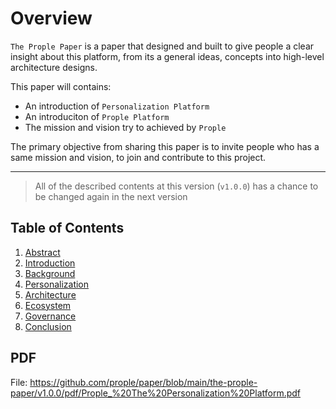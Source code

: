 # Overview

`The Prople Paper` is a paper that designed and built to give people a clear insight about this platform, from its a general ideas, concepts into high-level architecture designs. 

This paper will contains:

- An introduction of `Personalization Platform`
- An introduciton of `Prople Platform`
- The mission and vision try to achieved by `Prople`

The primary objective from sharing this paper is to invite people who has a same mission and vision, to join and contribute to this project.

---

> All of the described contents at this version (`v1.0.0`) has a chance to be changed again in the next version 

## Table of Contents

1. [Abstract](https://github.com/prople/paper/blob/main/the-prople-paper/v1.0.0/abstract.md)
2. [Introduction](https://github.com/prople/paper/blob/main/the-prople-paper/v1.0.0/introduction.md)
3. [Background](https://github.com/prople/paper/blob/main/the-prople-paper/v1.0.0/background.md)
4. [Personalization](https://github.com/prople/paper/blob/main/the-prople-paper/v1.0.0/personalization.md)
5. [Architecture](https://github.com/prople/paper/blob/main/the-prople-paper/v1.0.0/architecture.md)
6. [Ecosystem](https://github.com/prople/paper/blob/main/the-prople-paper/v1.0.0/ecosystem.md)
7. [Governance](https://github.com/prople/paper/blob/main/the-prople-paper/v1.0.0/governance.md)
8. [Conclusion](https://github.com/prople/paper/blob/main/the-prople-paper/v1.0.0/conclusion.md)

## PDF

File: https://github.com/prople/paper/blob/main/the-prople-paper/v1.0.0/pdf/Prople_%20The%20Personalization%20Platform.pdf